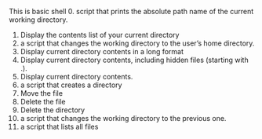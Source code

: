 This is basic shell
0. script that prints the absolute path name of the current working directory.
1. Display the contents list of your current directory
2. a script that changes the working directory to the user’s home directory.
3. Display current directory contents in a long format
4. Display current directory contents, including hidden files (starting with .).
5. Display current directory contents.
6. a script that creates a directory
7. Move the file
8. Delete the file
9. Delete the directory
10. a script that changes the working directory to the previous one.
11. a script that lists all files
